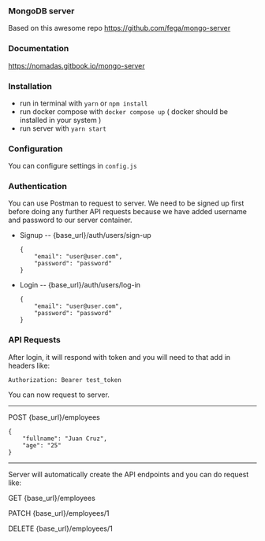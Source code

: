 ### MongoDB server
Based on this awesome repo https://github.com/fega/mongo-server

### Documentation
https://nomadas.gitbook.io/mongo-server


### Installation
- run in terminal with `yarn` or `npm install`
- run docker compose with `docker compose up` ( docker should be installed in your system )
- run server with `yarn start`

### Configuration
You can configure settings in `config.js`

### Authentication
You can use Postman to request to server.
We need to be signed up first before doing any further API requests because we have added username and password to our server container.

- Signup -- {base_url}/auth/users/sign-up

  ```
  {
      "email": "user@user.com",
      "password": "password"
  }
  ```
- Login -- {base_url}/auth/users/log-in

  ```
  {
      "email": "user@user.com",
      "password": "password"
  }
  ```

### API Requests
After login, it will respond with token and you will need to that add in headers like:


```Authorization: Bearer test_token```


You can now request to server.

---

POST {base_url}/employees

  ```
  {
      "fullname": "Juan Cruz",
      "age": "25"
  }
  ```

---
Server will automatically create the API endpoints and you can do request like:

GET {base_url}/employees

PATCH {base_url}/employees/1

DELETE {base_url}/employees/1

